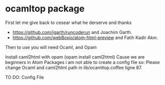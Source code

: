 # ocamltop package

First let me give back to cesear what he derserve and thanks
- https://github.com/jgarth/runcoderun and Joachim Garth.
- https://github.com/webBoxio/atom-html-preview and Fatih Kadir Akın.

Then to use you will need Ocaml, and Opam

Install caml2html with opam (opam install caml2html)
Cause we are beginners in Atom Packages i am not able to create a config file so:
Please change Ocaml and caml2html path in lib/ocamltop.coffee ligne 87.

TO DO:
Config File
